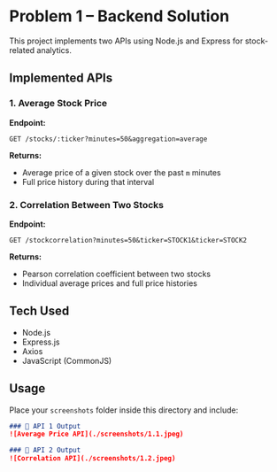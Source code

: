 # Problem 1 – Backend Solution

This project implements two APIs using Node.js and Express for stock-related analytics.

## Implemented APIs

### 1. Average Stock Price

**Endpoint:**
```
GET /stocks/:ticker?minutes=50&aggregation=average
```

**Returns:**
- Average price of a given stock over the past `m` minutes
- Full price history during that interval

### 2. Correlation Between Two Stocks

**Endpoint:**
```
GET /stockcorrelation?minutes=50&ticker=STOCK1&ticker=STOCK2
```

**Returns:**
- Pearson correlation coefficient between two stocks
- Individual average prices and full price histories

## Tech Used

- Node.js
- Express.js
- Axios
- JavaScript (CommonJS)

## Usage

Place your `screenshots` folder inside this directory and include:

```md
### 📸 API 1 Output
![Average Price API](./screenshots/1.1.jpeg)

### 📸 API 2 Output
![Correlation API](./screenshots/1.2.jpeg)
```
